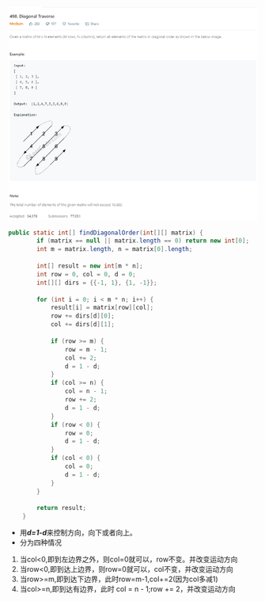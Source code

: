 ![diagonal_traverse](diagonal_traverse.png)
```java
public static int[] findDiagonalOrder(int[][] matrix) {
        if (matrix == null || matrix.length == 0) return new int[0];
        int m = matrix.length, n = matrix[0].length;

        int[] result = new int[m * n];
        int row = 0, col = 0, d = 0;
        int[][] dirs = {{-1, 1}, {1, -1}};

        for (int i = 0; i < m * n; i++) {
            result[i] = matrix[row][col];
            row += dirs[d][0];
            col += dirs[d][1];

            if (row >= m) {
                row = m - 1;
                col += 2;
                d = 1 - d;
            }
            if (col >= n) {
                col = n - 1;
                row += 2;
                d = 1 - d;
            }
            if (row < 0) {
                row = 0;
                d = 1 - d;
            }
            if (col < 0) {
                col = 0;
                d = 1 - d;
            }
        }

        return result;
    }
```
* 用***d=1-d***来控制方向，向下或者向上。
* 分为四种情况
1. 当col<0,即到左边界之外，则col=0就可以，row不变。并改变运动方向
2. 当row<0,即到达上边界，则row=0就可以，col不变，并改变运动方向
3. 当row>=m,即到达下边界，此时row=m-1,col+=2(因为col多减1)
4. 当col>=n,即到达有边界，此时 col = n - 1;row += 2，并改变运动方向